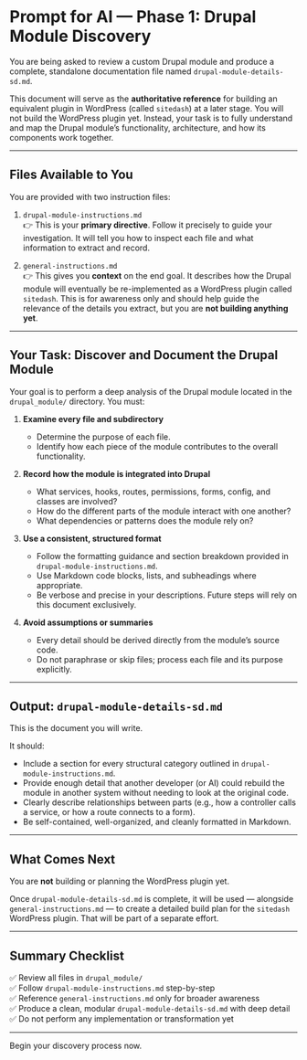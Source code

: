 # Prompt for AI — Phase 1: Drupal Module Discovery

You are being asked to review a custom Drupal module and produce a complete, standalone documentation file named `drupal-module-details-sd.md`.

This document will serve as the **authoritative reference** for building an equivalent plugin in WordPress (called `sitedash`) at a later stage. You will not build the WordPress plugin yet. Instead, your task is to fully understand and map the Drupal module’s functionality, architecture, and how its components work together.

---

## Files Available to You

You are provided with two instruction files:

1. `drupal-module-instructions.md`  
   👉 This is your **primary directive**. Follow it precisely to guide your investigation. It will tell you how to inspect each file and what information to extract and record.

2. `general-instructions.md`  
   👉 This gives you **context** on the end goal. It describes how the Drupal module will eventually be re-implemented as a WordPress plugin called `sitedash`. This is for awareness only and should help guide the relevance of the details you extract, but you are **not building anything yet**.

---

## Your Task: Discover and Document the Drupal Module

Your goal is to perform a deep analysis of the Drupal module located in the `drupal_module/` directory. You must:

1. **Examine every file and subdirectory**
    - Determine the purpose of each file.
    - Identify how each piece of the module contributes to the overall functionality.

2. **Record how the module is integrated into Drupal**
    - What services, hooks, routes, permissions, forms, config, and classes are involved?
    - How do the different parts of the module interact with one another?
    - What dependencies or patterns does the module rely on?

3. **Use a consistent, structured format**
    - Follow the formatting guidance and section breakdown provided in `drupal-module-instructions.md`.
    - Use Markdown code blocks, lists, and subheadings where appropriate.
    - Be verbose and precise in your descriptions. Future steps will rely on this document exclusively.

4. **Avoid assumptions or summaries**
    - Every detail should be derived directly from the module’s source code.
    - Do not paraphrase or skip files; process each file and its purpose explicitly.

---

## Output: `drupal-module-details-sd.md`

This is the document you will write.

It should:

- Include a section for every structural category outlined in `drupal-module-instructions.md`.
- Provide enough detail that another developer (or AI) could rebuild the module in another system without needing to look at the original code.
- Clearly describe relationships between parts (e.g., how a controller calls a service, or how a route connects to a form).
- Be self-contained, well-organized, and cleanly formatted in Markdown.

---

## What Comes Next

You are **not** building or planning the WordPress plugin yet.

Once `drupal-module-details-sd.md` is complete, it will be used — alongside `general-instructions.md` — to create a detailed build plan for the `sitedash` WordPress plugin. That will be part of a separate effort.

---

## Summary Checklist

✅ Review all files in `drupal_module/`  
✅ Follow `drupal-module-instructions.md` step-by-step  
✅ Reference `general-instructions.md` only for broader awareness  
✅ Produce a clean, modular `drupal-module-details-sd.md` with deep detail  
✅ Do not perform any implementation or transformation yet

---

Begin your discovery process now.
